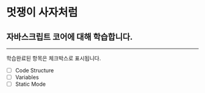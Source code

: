 # 멋쟁이 사자처럼

## 자바스크립트 코어에 대해 학습합니다.

---

학습완료된 항목은 체크박스로 표시됩니다.

- [ ] Code Structure
- [ ] Variables
- [ ] Static Mode
